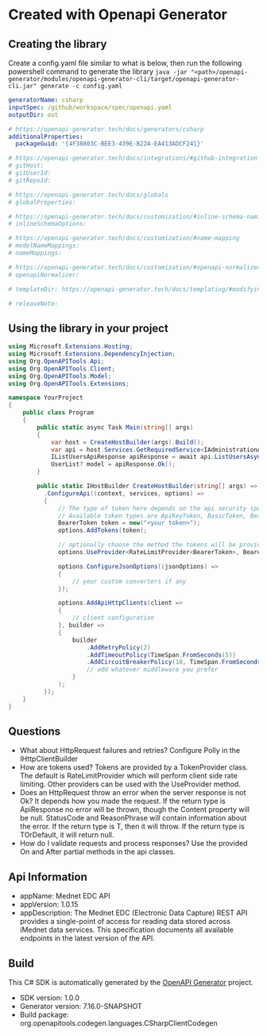 # Created with Openapi Generator

<a id="cli"></a>
## Creating the library
Create a config.yaml file similar to what is below, then run the following powershell command to generate the library `java -jar "<path>/openapi-generator/modules/openapi-generator-cli/target/openapi-generator-cli.jar" generate -c config.yaml`

```yaml
generatorName: csharp
inputSpec: /github/workspace/spec/openapi.yaml
outputDir: out

# https://openapi-generator.tech/docs/generators/csharp
additionalProperties:
  packageGuid: '{4F38803C-BEE3-439E-B22A-EA413ADCF241}'

# https://openapi-generator.tech/docs/integrations/#github-integration
# gitHost:
# gitUserId:
# gitRepoId:

# https://openapi-generator.tech/docs/globals
# globalProperties:

# https://openapi-generator.tech/docs/customization/#inline-schema-naming
# inlineSchemaOptions:

# https://openapi-generator.tech/docs/customization/#name-mapping
# modelNameMappings:
# nameMappings:

# https://openapi-generator.tech/docs/customization/#openapi-normalizer
# openapiNormalizer:

# templateDir: https://openapi-generator.tech/docs/templating/#modifying-templates

# releaseNote:
```

<a id="usage"></a>
## Using the library in your project

```cs
using Microsoft.Extensions.Hosting;
using Microsoft.Extensions.DependencyInjection;
using Org.OpenAPITools.Api;
using Org.OpenAPITools.Client;
using Org.OpenAPITools.Model;
using Org.OpenAPITools.Extensions;

namespace YourProject
{
    public class Program
    {
        public static async Task Main(string[] args)
        {
            var host = CreateHostBuilder(args).Build();
            var api = host.Services.GetRequiredService<IAdministrationApi>();
            IListUsersApiResponse apiResponse = await api.ListUsersAsync("todo");
            UserList? model = apiResponse.Ok();
        }

        public static IHostBuilder CreateHostBuilder(string[] args) => Host.CreateDefaultBuilder(args)
          .ConfigureApi((context, services, options) =>
          {
              // The type of token here depends on the api security specifications
              // Available token types are ApiKeyToken, BasicToken, BearerToken, HttpSigningToken, and OAuthToken.
              BearerToken token = new("<your token>");
              options.AddTokens(token);

              // optionally choose the method the tokens will be provided with, default is RateLimitProvider
              options.UseProvider<RateLimitProvider<BearerToken>, BearerToken>();

              options.ConfigureJsonOptions((jsonOptions) =>
              {
                  // your custom converters if any
              });

              options.AddApiHttpClients(client =>
              {
                  // client configuration
              }, builder =>
              {
                  builder
                      .AddRetryPolicy(2)
                      .AddTimeoutPolicy(TimeSpan.FromSeconds(5))
                      .AddCircuitBreakerPolicy(10, TimeSpan.FromSeconds(30));
                      // add whatever middleware you prefer
                  }
              );
          });
    }
}
```
<a id="questions"></a>
## Questions

- What about HttpRequest failures and retries?
  Configure Polly in the IHttpClientBuilder
- How are tokens used?
  Tokens are provided by a TokenProvider class. The default is RateLimitProvider which will perform client side rate limiting.
  Other providers can be used with the UseProvider method.
- Does an HttpRequest throw an error when the server response is not Ok?
  It depends how you made the request. If the return type is ApiResponse<T> no error will be thrown, though the Content property will be null.
  StatusCode and ReasonPhrase will contain information about the error.
  If the return type is T, then it will throw. If the return type is TOrDefault, it will return null.
- How do I validate requests and process responses?
  Use the provided On and After partial methods in the api classes.

## Api Information
- appName: Mednet EDC API
- appVersion: 1.0.15
- appDescription: The Mednet EDC (Electronic Data Capture) REST API provides a single-point of access for reading data stored across iMednet data services. This specification documents all available endpoints in the latest version of the API. 

## Build
This C# SDK is automatically generated by the [OpenAPI Generator](https://openapi-generator.tech) project.

- SDK version: 1.0.0
- Generator version: 7.16.0-SNAPSHOT
- Build package: org.openapitools.codegen.languages.CSharpClientCodegen
